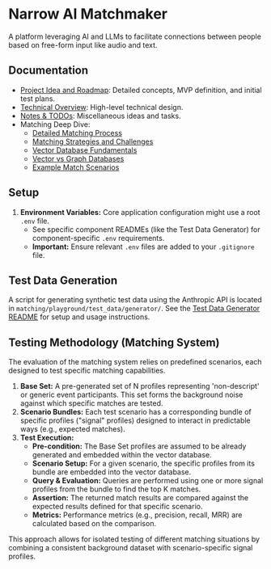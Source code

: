# Narrow AI Matchmaker

A platform leveraging AI and LLMs to facilitate connections between people based on free-form input like audio and text.

## Documentation

*   [Project Idea and Roadmap](idea.md): Detailed concepts, MVP definition, and initial test plans.
*   [Technical Overview](technical_overview.md): High-level technical design.
*   [Notes & TODOs](NOTES.md): Miscellaneous ideas and tasks.
*   Matching Deep Dive:
    *   [Detailed Matching Process](matching/detailed_matching_process.md)
    *   [Matching Strategies and Challenges](matching/matching_strategies_and_challenges.md)
    *   [Vector Database Fundamentals](matching/vector_database_fundamentals.md)
    *   [Vector vs Graph Databases](matching/vector_vs_graph_databases.md)
    *   [Example Match Scenarios](matching/example_match_scenarios.md)

## Setup

1.  **Environment Variables:** Core application configuration might use a root `.env` file.
    *   See specific component READMEs (like the Test Data Generator) for component-specific `.env` requirements.
    *   **Important:** Ensure relevant `.env` files are added to your `.gitignore` file.

## Test Data Generation

A script for generating synthetic test data using the Anthropic API is located in `matching/playground/test_data/generator/`. See the [Test Data Generator README](matching/playground/test_data/generator/README.md) for setup and usage instructions.

## Testing Methodology (Matching System)

The evaluation of the matching system relies on predefined scenarios, each designed to test specific matching capabilities.

1.  **Base Set:** A pre-generated set of N profiles representing 'non-descript' or generic event participants. This set forms the background noise against which specific matches are tested.
2.  **Scenario Bundles:** Each test scenario has a corresponding bundle of specific profiles ("signal" profiles) designed to interact in predictable ways (e.g., expected matches).
3.  **Test Execution:**
    *   **Pre-condition:** The Base Set profiles are assumed to be already generated and embedded within the vector database.
    *   **Scenario Setup:** For a given scenario, the specific profiles from its bundle are embedded into the vector database.
    *   **Query & Evaluation:** Queries are performed using one or more signal profiles from the bundle to find the top K matches.
    *   **Assertion:** The returned match results are compared against the expected results defined for that specific scenario.
    *   **Metrics:** Performance metrics (e.g., precision, recall, MRR) are calculated based on the comparison.

This approach allows for isolated testing of different matching situations by combining a consistent background dataset with scenario-specific signal profiles.